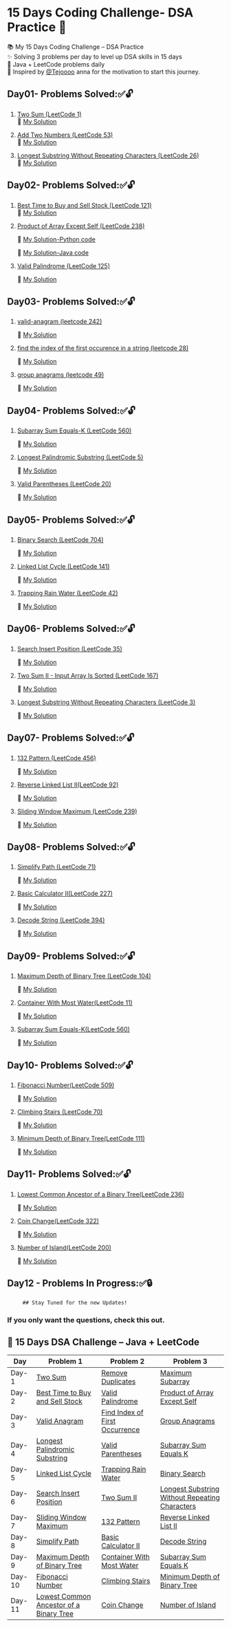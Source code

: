 # 15 Days Coding Challenge- DSA Practice 🚀

📚 My 15 Days Coding Challenge – DSA Practice  
✨ Solving 3 problems per day to level up DSA skills in 15 days  
📌 Java + LeetCode problems daily  
🙏 Inspired by [@Tejoooo](https://github.com/Tejoooo) anna for the motivation to start this journey.


## Day01- Problems Solved:✅🔓 

1. [Two Sum (LeetCode 1)](https://leetcode.com/problems/two-sum/)  
   🔗 [My Solution](https://github.com/GayathriPrasanna/15-Days-DSA-Challenge/blob/2b5b89f0328f888634ffaa4b8b9d59da01676216/1-two-sum/two-sum.java)

2. [Add Two Numbers (LeetCode 53)](https://leetcode.com/problems/add-two-numbers/)  
   🔗 [My Solution](https://github.com/GayathriPrasanna/15-Days-DSA-Challenge/tree/8dfde14eea9de0a5e299857327b69fdd135e1ef3/26-remove-duplicates-from-sorted-array)

3. [Longest Substring Without Repeating Characters (LeetCode 26)](https://leetcode.com/problems/longest-substring-without-repeating-characters/)  
   🔗 [My Solution](https://github.com/GayathriPrasanna/15-Days-DSA-Challenge/tree/ab1f77570cc65cf6e798e0294dbdeec7a75eda05/53-maximum-subarray)


## Day02- Problems Solved:✅🔓

   1. [Best Time to Buy and Sell Stock (LeetCode 121)](https://leetcode.com/problems/best-time-to-buy-and-sell-stock/)  
   🔗 [My Solution](https://github.com/GayathriPrasanna/15-Days-DSA-Challenge/blob/a33a116d2e4ea6808839b1040020698b9a91af8e/121-best-time-to-buy-and-sell-stock/best-time-to-buy-and-sell-stock.java)

2. [Product of Array Except Self (LeetCode 238)](https://leetcode.com/problems/product-of-array-except-self/)  

   🔗 [My Solution-Python code](https://github.com/GayathriPrasanna/15-Days-DSA-Challenge/blob/9c25894f842ea4cded53fee128e4ae8cb306be99/238-product-of-array-except-self/product-of-array-except-self.py)

   🔗 [My Solution-Java code](https://github.com/GayathriPrasanna/15-Days-DSA-Challenge/blob/9c25894f842ea4cded53fee128e4ae8cb306be99/238-product-of-array-except-self/product-of-array-except-self.java)

3. [Valid Palindrome (LeetCode 125)](https://leetcode.com/problems/valid-palindrome/) 

   🔗 [My Solution](https://github.com/GayathriPrasanna/15-Days-DSA-Challenge/blob/9c25894f842ea4cded53fee128e4ae8cb306be99/125-valid-palindrome/valid-palindrome.java)


## Day03- Problems Solved:✅🔓

1. [valid-anagram (leetcode 242)](https://leetcode.com/problems/valid-anagram/description/)

   🔗 [My Solution](https://github.com/GayathriPrasanna/15-Days-DSA-Challenge/blob/7701b282ce7b81506aca9f9e112d40b314fb9b9f/242-valid-anagram/valid-anagram.java)

2. [find the index of the first occurence in a string (leetcode 28)](https://leetcode.com/problems/find-the-index-of-the-first-occurrence-in-a-string/)
   
   🔗 [My Solution](https://github.com/GayathriPrasanna/15-Days-DSA-Challenge/blob/7701b282ce7b81506aca9f9e112d40b314fb9b9f/28-find-the-index-of-the-first-occurrence-in-a-string/find-the-index-of-the-first-occurrence-in-a-string.java)
3. [group anagrams (leetcode 49) ](https://leetcode.com/problems/group-anagrams/)
     
   🔗 [My Solution](https://github.com/GayathriPrasanna/15-Days-DSA-Challenge/blob/7701b282ce7b81506aca9f9e112d40b314fb9b9f/49-group-anagrams/group-anagrams.java)


## Day04- Problems Solved:✅🔓

1. [ Subarray Sum Equals-K (LeetCode 560)]( https://leetcode.com/problems/subarray-sum-equals-k/)

   🔗 [My Solution](https://github.com/GayathriPrasanna/15-Days-DSA-Challenge/blob/810d5bcd639f904d78493c4507e234e5872b9d1b/560-subarray-sum-equals-k/subarray-sum-equals-k.java)
   
2. [Longest Palindromic Substring (LeetCode 5)](om/problems/longest-palindromic-substring/)
   
   🔗 [My Solution](https://github.com/GayathriPrasanna/15-Days-DSA-Challenge/blob/810d5bcd639f904d78493c4507e234e5872b9d1b/5-longest-palindromic-substring/longest-palindromic-substring.java)
   
3. [Valid Parentheses (LeetCode 20)](https://leetcode.com/problems/valid-parentheses/)
     
   🔗 [My Solution](https://github.com/GayathriPrasanna/15-Days-DSA-Challenge/tree/810d5bcd639f904d78493c4507e234e5872b9d1b/20-valid-parentheses)


## Day05- Problems Solved:✅🔓

1. [Binary Search (LeetCode 704)](https://leetcode.com/problems/binary-search/)

   🔗 [My Solution](https://github.com/GayathriPrasanna/15-Days-DSA-Challenge/blob/3f80af53104679eb12afa7f2d9c483d78881608c/792-binary-search/binary-search.java)
   
2. [Linked List Cycle (LeetCode 141)](https://leetcode.com/problems/linked-list-cycle/)
   
   🔗 [My Solution](https://github.com/GayathriPrasanna/15-Days-DSA-Challenge/tree/3f80af53104679eb12afa7f2d9c483d78881608c/141-linked-list-cycle)
   
3. [Trapping Rain Water (LeetCode 42)](https://leetcode.com/problems/trapping-rain-water/description/)
     
   🔗 [My Solution](https://github.com/GayathriPrasanna/15-Days-DSA-Challenge/blob/3f80af53104679eb12afa7f2d9c483d78881608c/42-trapping-rain-water/trapping-rain-water.java)


## Day06- Problems Solved:✅🔓

1. [Search Insert Position (LeetCode 35)](https://leetcode.com/problems/search-insert-position)

   🔗 [My Solution](https://github.com/GayathriPrasanna/15-Days-DSA-Challenge/blob/ce448bc66555f7fa3dc47f05b665a314b6996a03/35-search-insert-position/search-insert-position.java)
   
2. [Two Sum II - Input Array Is Sorted (LeetCode 167)](https://leetcode.com/problems/two-sum-ii-input-array-is-sorted)
   
   🔗 [My Solution](https://github.com/GayathriPrasanna/15-Days-DSA-Challenge/tree/ce448bc66555f7fa3dc47f05b665a314b6996a03/167-two-sum-ii-input-array-is-sorted)
   
3. [Longest Substring Without Repeating Characters (LeetCode 3)](https://leetcode.com/problems/longest-substring-without-repeating-characters)
     
   🔗 [My Solution](https://github.com/GayathriPrasanna/15-Days-DSA-Challenge/blob/ce448bc66555f7fa3dc47f05b665a314b6996a03/3-longest-substring-without-repeating-characters/longest-substring-without-repeating-characters.java)


## Day07- Problems Solved:✅🔓

1. [132 Pattern (LeetCode 456)](https://leetcode.com/problems/132-pattern/)

   🔗 [My Solution](https://github.com/GayathriPrasanna/15-Days-DSA-Challenge/blob/4b31448a4e64ff81a70bc805a995af05246d2980/456-132-pattern/132-pattern.java)
   
2. [Reverse Linked List II(LeetCode 92)](https://leetcode.com/problems/reverse-linked-list-ii/)
   
   🔗 [My Solution](https://github.com/GayathriPrasanna/15-Days-DSA-Challenge/blob/4b31448a4e64ff81a70bc805a995af05246d2980/92-reverse-linked-list-ii/reverse-linked-list-ii.java)
   
3. [Sliding Window Maximum (LeetCode 239)](https://leetcode.com/problems/sliding-window-maximum/)
     
   🔗 [My Solution](https://github.com/GayathriPrasanna/15-Days-DSA-Challenge/blob/4b31448a4e64ff81a70bc805a995af05246d2980/239-sliding-window-maximum/sliding-window-maximum.java)



## Day08- Problems Solved:✅🔓

1. [Simplify Path (LeetCode 71)](https://leetcode.com/problems/simplify-path/)

   🔗 [My Solution](https://github.com/GayathriPrasanna/15-Days-DSA-Challenge/blob/7d7fb24324951f8b5592989b73e2406233d4b1e4/71-simplify-path/simplify-path.java)
   
2. [Basic Calculator II(LeetCode 227)](https://leetcode.com/problems/basic-calculator-ii/)
   
   🔗 [My Solution](https://github.com/GayathriPrasanna/15-Days-DSA-Challenge/blob/7d7fb24324951f8b5592989b73e2406233d4b1e4/227-basic-calculator-ii/basic-calculator-ii.java)
   
3. [Decode String (LeetCode 394)](https://leetcode.com/problems/decode-string/)
     
   🔗 [My Solution](https://github.com/GayathriPrasanna/15-Days-DSA-Challenge/blob/7d7fb24324951f8b5592989b73e2406233d4b1e4/394-decode-string/decode-string.java)



## Day09- Problems Solved:✅🔓

1. [Maximum Depth of Binary Tree (LeetCode 104)](https://leetcode.com/problems/maximum-depth-of-binary-tree/)

   🔗 [My Solution](https://github.com/GayathriPrasanna/15-Days-DSA-Challenge/blob/0cacd33580502bb7b544e7b1ef576bde73213763/104-maximum-depth-of-binary-tree/maximum-depth-of-binary-tree.java)
   
2. [Container  With Most Water(LeetCode 11)](https://leetcode.com/problems/container-with-most-water/)
   
   🔗 [My Solution](https://github.com/GayathriPrasanna/15-Days-DSA-Challenge/tree/0cacd33580502bb7b544e7b1ef576bde73213763/11-container-with-most-water)
   
3. [Subarray Sum Equals-K(LeetCode 560)](https://leetcode.com/problems/subarray-sum-equals-k/)
     
   🔗 [My Solution](https://github.com/GayathriPrasanna/15-Days-DSA-Challenge/blob/0cacd33580502bb7b544e7b1ef576bde73213763/560-subarray-sum-equals-k/subarray-sum-equals-k.java)


## Day10- Problems Solved:✅🔓

1. [Fibonacci Number(LeetCode 509)](https://leetcode.com/problems/fibonacci-number/)

   🔗 [My Solution](https://github.com/GayathriPrasanna/15-Days-DSA-Challenge/blob/00c8bf18e51484ddbb9e0a53b500e594f1bd61ce/1013-fibonacci-number/fibonacci-number.java)
   
2. [Climbing Stairs (LeetCode 70)](https://leetcode.com/problems/climbing-stairs/)
   
   🔗 [My Solution](https://github.com/GayathriPrasanna/15-Days-DSA-Challenge/blob/00c8bf18e51484ddbb9e0a53b500e594f1bd61ce/70-climbing-stairs/climbing-stairs.java)
   
3. [Minimum Depth of Binary Tree(LeetCode 111)](https://leetcode.com/problems/minimum-depth-of-binary-tree/)
     
   🔗 [My Solution](https://github.com/GayathriPrasanna/15-Days-DSA-Challenge/blob/00c8bf18e51484ddbb9e0a53b500e594f1bd61ce/111-minimum-depth-of-binary-tree/minimum-depth-of-binary-tree.java)


## Day11- Problems Solved:✅🔓

1. [Lowest Common Ancestor of a Binary Tree(LeetCode 236)](https://leetcode.com/problems/lowest-common-ancestor-of-a-binary-tree/)

   🔗 [My Solution](https://github.com/GayathriPrasanna/15-Days-DSA-Challenge/blob/6a1c08689824e430a02f26e4286575a73602a431/236-lowest-common-ancestor-of-a-binary-tree/lowest-common-ancestor-of-a-binary-tree.java)
   
2. [Coin Change(LeetCode 322)](https://leetcode.com/problems/coin-change/)
   
   🔗 [My Solution](https://github.com/GayathriPrasanna/15-Days-DSA-Challenge/tree/6a1c08689824e430a02f26e4286575a73602a431/322-coin-change)
   
3. [Number of Island(LeetCode 200)](https://leetcode.com/problems/number-of-islands/)
     
   🔗 [My Solution](https://github.com/GayathriPrasanna/15-Days-DSA-Challenge/blob/6a1c08689824e430a02f26e4286575a73602a431/200-number-of-islands/number-of-islands.java)



## Day12 - Problems In Progress:✅🔒 
         ## Stay Tuned for the new Updates!



### If you only want the questions, check this out.

## 🚀 15 Days DSA Challenge – Java + LeetCode

| Day | Problem 1 | Problem 2 | Problem 3 |
|-----|-----------|-----------|-----------|
| Day-1 | [Two Sum](https://leetcode.com/problems/two-sum) | [Remove Duplicates](https://leetcode.com/problems/remove-duplicates-from-sorted-array) | [Maximum Subarray](https://leetcode.com/problems/maximum-subarray) |
| Day-2 | [Best Time to Buy and Sell Stock](https://leetcode.com/problems/best-time-to-buy-and-sell-stock) | [Valid Palindrome](https://leetcode.com/problems/valid-palindrome) | [Product of Array Except Self](https://leetcode.com/problems/product-of-array-except-self) |
| Day-3 | [Valid Anagram](https://leetcode.com/problems/valid-anagram) | [Find Index of First Occurrence](https://leetcode.com/problems/find-the-index-of-the-first-occurrence-in-a-string) | [Group Anagrams](https://leetcode.com/problems/group-anagrams) |
| Day-4 | [Longest Palindromic Substring](https://leetcode.com/problems/longest-palindromic-substring) | [Valid Parentheses](https://leetcode.com/problems/valid-parentheses) | [Subarray Sum Equals K](https://leetcode.com/problems/subarray-sum-equals-k) |
| Day-5 | [Linked List Cycle](https://leetcode.com/problems/linked-list-cycle) | [Trapping Rain Water](https://leetcode.com/problems/trapping-rain-water) | [Binary Search](https://leetcode.com/problems/binary-search) |
| Day-6 | [Search Insert Position](https://leetcode.com/problems/search-insert-position) | [Two Sum II](https://leetcode.com/problems/two-sum-ii-input-array-is-sorted) | [Longest Substring Without Repeating Characters](https://leetcode.com/problems/longest-substring-without-repeating-characters) |
| Day-7 | [Sliding Window Maximum](https://leetcode.com/problems/sliding-window-maximum) | [132 Pattern](https://leetcode.com/problems/132-pattern) | [Reverse Linked List II](https://leetcode.com/problems/reverse-linked-list-ii) |
| Day-8 | [Simplify Path](https://leetcode.com/problems/simplify-path) | [Basic Calculator II](https://leetcode.com/problems/basic-calculator-ii) | [Decode String](https://leetcode.com/problems/decode-string) |
| Day-9 | [Maximum Depth of Binary Tree](https://leetcode.com/problems/maximum-depth-of-binary-tree) | [Container  With Most Water](https://leetcode.com/problems/container-with-most-water) | [Subarray Sum Equals K](https://leetcode.com/problems/subarray-sum-equals-k) |
| Day-10 | [Fibonacci Number](https://leetcode.com/problems/fibonacci-number/) | [Climbing Stairs ](https://leetcode.com/problems/climbing-stairs/) | [Minimum Depth of Binary Tree](https://leetcode.com/problems/minimum-depth-of-binary-tree/) |
| Day-11 | [Lowest Common Ancestor of a Binary Tree](https://leetcode.com/problems/lowest-common-ancestor-of-a-binary-tree/) | [Coin Change](https://leetcode.com/problems/coin-change/) | [Number of Island](https://leetcode.com/problems/number-of-islands/) |




         

